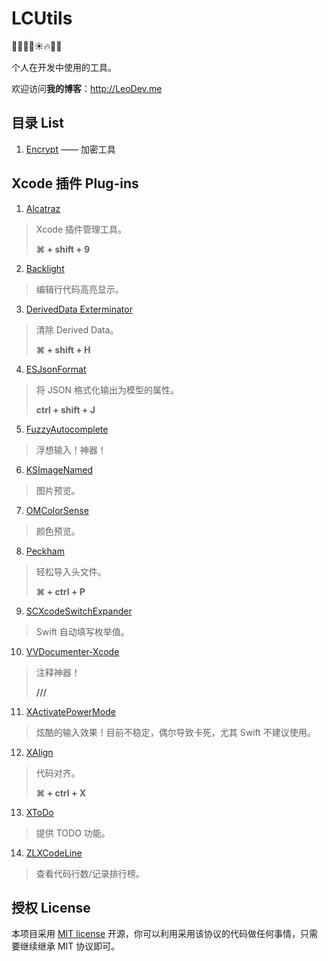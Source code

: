 # LCUtils

🎈🎅🎉🎄☀️🔥🐤🐔

个人在开发中使用的工具。

欢迎访问**我的博客**：http://LeoDev.me




## 目录 List

1. [Encrypt](https://github.com/LeoiOS/LCUtils/tree/master/Encrypt) —— 加密工具




## Xcode 插件 Plug-ins

1. [Alcatraz](https://github.com/alcatraz/Alcatraz)

> Xcode 插件管理工具。
>
> **⌘ + shift + 9**

2. [Backlight](https://github.com/limejelly/Backlight-for-XCode)

> 编辑行代码高亮显示。

3. [DerivedData Exterminator](https://github.com/kattrali/deriveddata-exterminator)

> 清除 Derived Data。
>
> **⌘ + shift + H**

4. [ESJsonFormat](https://github.com/EnjoySR/ESJsonFormat-Xcode)

> 将 JSON 格式化输出为模型的属性。
>
> **ctrl + shift + J**

5. [FuzzyAutocomplete](https://github.com/FuzzyAutocomplete/FuzzyAutocompletePlugin)

> 浮想输入！神器！

6. [KSImageNamed](https://github.com/ksuther/KSImageNamed-Xcode)

> 图片预览。

7. [OMColorSense](https://github.com/omz/ColorSense-for-Xcode)

> 颜色预览。

8. [Peckham](https://github.com/markohlebar/Peckham)

> 轻松导入头文件。
>
> **⌘ + ctrl + P**

9. [SCXcodeSwitchExpander](https://github.com/stefanceriu/SCXcodeSwitchExpander)

> Swift 自动填写枚举值。

10. [VVDocumenter-Xcode](https://github.com/onevcat/VVDocumenter-Xcode)

> 注释神器！
>
> **///**

11. [XActivatePowerMode](https://github.com/qfish/XActivatePowerMode)

> 炫酷的输入效果！目前不稳定，偶尔导致卡死，尤其 Swift 不建议使用。

12. [XAlign](https://github.com/qfish/XAlign)

> 代码对齐。
>
> **⌘ + ctrl + X**

13. [XToDo](https://github.com/trawor/XToDo)

> 提供 TODO 功能。

14. [ZLXCodeLine](https://github.com/MakeZL/ZLXCodeLine)

> 查看代码行数/记录排行榜。




## 授权 License

本项目采用 [MIT license](http://opensource.org/licenses/MIT) 开源，你可以利用采用该协议的代码做任何事情，只需要继续继承 MIT 协议即可。
